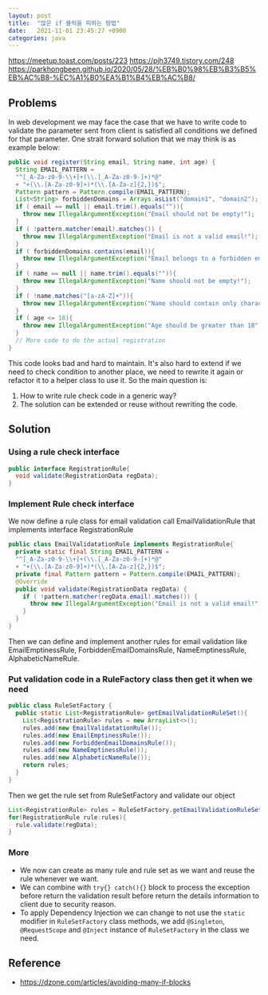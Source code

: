 ```yaml
---
layout: post
title:  "많은 if 블럭을 피하는 방법"
date:   2021-11-01 23:45:27 +0900
categories: java 
---
```


https://meetup.toast.com/posts/223
https://pjh3749.tistory.com/248
https://parkhongbeen.github.io/2020/05/28/%EB%B0%98%EB%B3%B5%EB%AC%B8-%EC%A1%B0%EA%B1%B4%EB%AC%B8/

## Problems
In web development we may face the case that we have to write code to validate the parameter sent from client is satisfied all conditions we defined for that parameter. One strait forward solution that we may think is as example below:
```java
public void register(String email, String name, int age) {
  String EMAIL_PATTERN = 
  "^[_A-Za-z0-9-\\+]+(\\.[_A-Za-z0-9-]+)*@"
  + "+(\\.[A-Za-z0-9]+)*(\\.[A-Za-z]{2,})$";
  Pattern pattern = Pattern.compile(EMAIL_PATTERN);
  List<String> forbiddenDomains = Arrays.asList("domain1", "domain2");
  if ( email == null || email.trim().equals("")){
    throw new IllegalArgumentException("Email should not be empty!");
  }
  if ( !pattern.matcher(email).matches()) {
    throw new IllegalArgumentException("Email is not a valid email!");
  }
  if ( forbiddenDomains.contains(email)){
    throw new IllegalArgumentException("Email belongs to a forbidden email");
  }
  if ( name == null || name.trim().equals("")){
    throw new IllegalArgumentException("Name should not be empty!");
  }
  if ( !name.matches("[a-zA-Z]+")){
    throw new IllegalArgumentException("Name should contain only characters");
  } 
  if ( age <= 18){
    throw new IllegalArgumentException("Age should be greater than 18");
  }
  // More code to do the actual registration
}
```
This code looks bad and hard to maintain. It's also hard to extend if we need to check condition to another place, we need to rewrite it again or refactor it to a helper class to use it. So the main question is:
1. How to write rule check code in a generic way?
2. The solution can be extended or reuse without rewriting the code.
## Solution
### Using a rule check interface
```java
public interface RegistrationRule{
  void validate(RegistrationData regData);
}
```
### Implement Rule check interface
We now define a rule class for email validation call EmailValidationRule that implements interface RegistrationRule
```java
public class EmailValidatationRule implements RegistrationRule{
  private static final String EMAIL_PATTERN = 
  "^[_A-Za-z0-9-\\+]+(\\.[_A-Za-z0-9-]+)*@"
  + "+(\\.[A-Za-z0-9]+)*(\\.[A-Za-z]{2,})$";
  private final Pattern pattern = Pattern.compile(EMAIL_PATTERN);
  @Override
  public void validate(RegistrationData regData) {
    if ( !pattern.matcher(regData.email).matches()) {
      throw new IllegalArgumentException("Email is not a valid email!");
    }
  }
}
```
Then we can define and implement another rules for email validation like EmailEmptinessRule, ForbiddenEmailDomainsRule, NameEmptinessRule, AlphabeticNameRule.
### Put validation code in a RuleFactory class then get it when we need
```java
public class RuleSetFactory {
  public static List<RegistrationRule> getEmailValidationRuleSet(){
    List<RegistrationRule> rules = new ArrayList<>();
    rules.add(new EmailValidatationRule());
    rules.add(new EmailEmptinessRule());
    rules.add(new ForbiddenEmailDomainsRule());
    rules.add(new NameEmptinessRule());
    rules.add(new AlphabeticNameRule());
    return rules;
  }
}
```
Then we get the rule set from RuleSetFactory and validate our object
```java
List<RegistrationRule> rules = RuleSetFactory.getEmailValidationRuleSet();
for(RegistrationRule rule:rules){
  rule.validate(regData);
}
```
### More
- We now can create as many rule and rule set as we want and reuse the rule whenever we want.
- We can combine with `try{} catch(){}` block to process the exception before return the validation result before return the details information to client due to security reason.
- To apply Dependency Injection we can change to not use the `static` modifier in `RuleSetFactory` class methods, we add `@Singleton`, `@RequestScope` and `@Inject` instance of `RuleSetFactory` in the class we need.
## Reference
- https://dzone.com/articles/avoiding-many-if-blocks